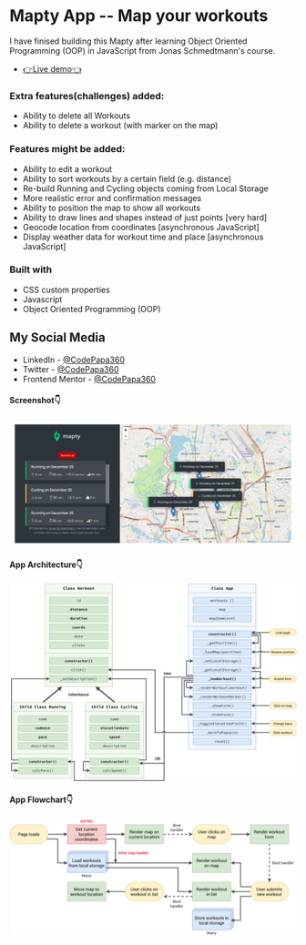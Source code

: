 # Mapty App -- Map your workouts
I have finised building this Mapty after learning Object Oriented Programming (OOP) in JavaScript from Jonas Schmedtmann's course.

- [👉Live demo👈](https://mapty-codepapa360.netlify.app/)

### Extra features(challenges) added:
- Ability to delete all Workouts
- Ability to delete a workout (with marker on the map)

### Features might be added:
- Ability to edit a workout
- Ability to sort workouts by a certain field (e.g. distance)
- Re-build Running and Cycling objects coming from Local Storage
- More realistic error and confirmation messages
- Ability to position the map to show all workouts
- Ability to draw lines and shapes instead of just points [very hard]
- Geocode location from coordinates [asynchronous JavaScript]
- Display weather data for workout time and place [asynchronous
JavaScript]

### Built with

- CSS custom properties
- Javascript
- Object Oriented Programming (OOP)

## My Social Media

- LinkedIn - [@CodePapa360](https://www.linkedin.com/in/codepapa360)
- Twitter - [@CodePapa360](https://www.twitter.com/CodePapa360)
- Frontend Mentor - [@CodePapa360](https://www.frontendmentor.io/profile/CodePapa360)

#### Screenshot👇

<p><img align="center" src="Screenshot-Mapty__Map your workouts.png"/></p>

#### App Architecture👇

<p><img align="center" src="Mapty-architecture-final.png"/></p>

#### App Flowchart👇

<p><img align="center" src="Mapty-flowchart.png"/></p>
